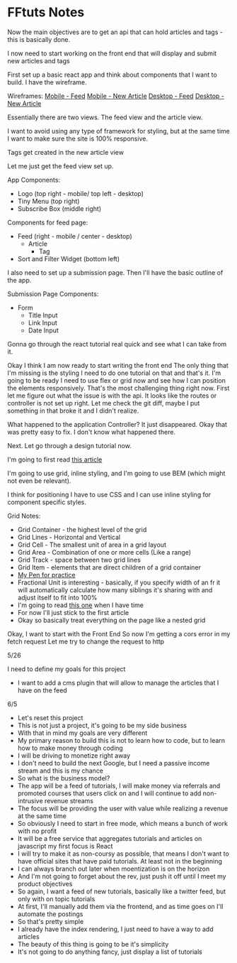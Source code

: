# FFtuts Notes

Now the main objectives are to get an api that can hold articles and tags - this is basically done.

I now need to start working on the front end that will display and submit new articles and tags

First set up a basic react app and think about components that I want to build. I have the wireframe.


Wireframes:
[Mobile - Feed](https://wireframe.cc/EkgE7G)
[Mobile - New Article](https://wireframe.cc/Utkeyu)
[Desktop - Feed](https://wireframe.cc/NkvR0h)
[Desktop - New Article](https://wireframe.cc/I6tP4U)



Essentially there are two views. The feed view and the article view.

I want to avoid using any type of framework for styling, but at the same time I want to make sure the site is 100% responsive.

Tags get created in the new article view

Let me just get the feed view set up.

App Components:
- Logo (top right - mobile/ top left - desktop)
- Tiny Menu (top right)
- Subscribe Box (middle right)

Components for feed page:
- Feed (right - mobile / center - desktop)
  - Article
    - Tag
- Sort and Filter Widget (bottom left)


I also need to set up a submission page. Then I'll have the basic outline of the app.

Submission Page Components:
- Form
  - Title Input
  - Link Input
  - Date Input

Gonna go through the react tutorial real quick and see what I can take from it.

Okay I think I am now ready to start writing the front end
The only thing that I'm missing is the styling
I need to do one tutorial on that and that's it. I'm going to be ready
I need to use flex or grid now and see how I can position the elements responsively. That's the most challenging thing right now.
First let me figure out what the issue is with the api. It looks like the routes or controller is not set up right. Let me check the git diff, maybe I put something in that broke it and I didn't realize.

What happened to the application Controller? It just disappeared. Okay that was pretty easy to fix. I don't know what happened there.

Next. Let go through a design tutorial now.

I'm going to first read [this article](https://medium.com/flexbox-and-grids/how-to-efficiently-master-the-css-grid-in-a-jiffy-585d0c213577)

I'm going to use grid, inline styling, and I'm going to use BEM (which might not even be relevant).

I think for positioning I have to use CSS and I can use inline styling for component specific styles.

Grid Notes:

- Grid Container - the highest level of the grid
- Grid Lines - Horizontal and Vertical
- Grid Cell - The smallest unit of area in a grid layout
- Grid Area - Combination of one or more cells (Like a range)
- Grid Track - space between two grid lines
- Grid Item - elements that are direct children of a grid container
- [My Pen for practice](https://codepen.io/dibson/pen/dZEeqr)
- Fractional Unit is interesting - basically, if you specify width of an fr it will automatically calculate how many siblings it's sharing with and adjust itself to fit into 100%
- I'm going to read [this one](https://developer.mozilla.org/en-US/docs/Web/CSS/CSS_Grid_Layout/Basic_Concepts_of_Grid_Layout) when I have time
- For now I'll just stick to the first article
- Okay so basically treat everything on the page like a nested grid

Okay, I want to start with the Front End
So now I'm getting a cors error in my fetch request
Let me try to change the request to http

5/26

I need to define my goals for this project

- I want to add a cms plugin that will allow to manage the articles that I have on the feed

6/5

- Let's reset this project
- This is not just a project, it's going to be my side business
- With that in mind my goals are very different
- My primary reason to build this is not to learn how to code, but to learn how to make money through coding
- I will be driving to monetize right away
- I don't need to build the next Google, but I need a passive income stream and this is my chance
- So what is the business model?
- The app will be a feed of tutorials, I will make money via referrals and promoted courses that users click on and I will continue to add non-intrusive revenue streams
- The focus will be providing the user with value while realizing a revenue at the same time
- So obviously I need to start in free mode, which means a bunch of work with no profit
- It will be a free service that aggregates tutorials and articles on javascript my first focus is React
- I will try to make it as non-coursy as possible, that means I don't want to have official sites that have paid tutorials. At least not in the beginning
- I can always branch out later when moentization is on the horizon
- And I'm not going to forget about the rev, just push it off until I meet my product objectives
- So again, I want a feed of new tutorials, basically like a twitter feed, but only with on topic tutorials
- At first, I'll manually add them via the frontend, and as time goes on I'll automate the postings
- So that's pretty simple
- I already have the index rendering, I just need to have a way to add articles
- The beauty of this thing is going to be it's simplicity
- It's not going to do anything fancy, just display a list of tutorials
